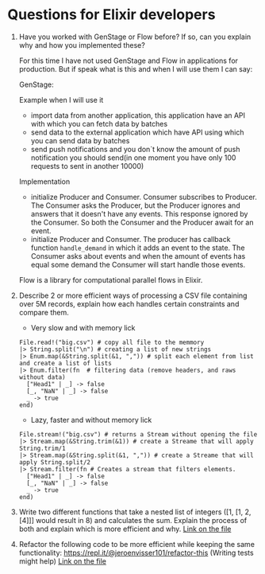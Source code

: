# Questions for Elixir developers

1.  Have you worked with GenStage or Flow before? If so, can you explain why and how you implemented these?

    For this time I have not used GenStage and Flow in applications for production. But if speak what is this and when I will use them I can say:
    
    GenStage: 
    
    Example when I will use it
    *   import data from another application, this application have an API with which you can fetch data by batches
    *   send data to the external application which have API using which you can send data by batches
    *   send push notifications and you don`t know the amount of push notification you should send(in one moment you have only 100 requests to sent in another 10000) 
    
    Implementation
    *   initialize Producer and Consumer. Consumer subscribes to Producer. The Consumer asks the Producer, but the Producer ignores and answers that it doesn't have any events. This response ignored by the Consumer. So both the Consumer and the Producer await for an event. 
    *   initialize Producer and Consumer. The producer has callback function `handle_demand` in which it adds an event to the state. The Consumer asks about events and when the amount of events has equal some demand the Consumer will start handle those events.
    
    Flow is a library for computational parallel flows in Elixir.

2.  Describe 2 or more efficient ways of processing a CSV file containing over 5M records, explain how each handles certain constraints and compare them.

    * Very slow and with memory lick
    
    ```
    File.read!("big.csv") # copy all file to the memmory
    |> String.split("\n") # creating a list of new strings
    |> Enum.map(&String.split(&1, ",")) # split each element from list and create a list of lists
    |> Enum.filter(fn  # filtering data (remove headers, and raws without data)
      ["Head1" | _] -> false
      [_, "NaN" | _] -> false
      _ -> true
    end)
    ```
    
    * Lazy, faster and without memory lick
    ```
    File.stream!("big.csv") # returns a Stream without opening the file
    |> Stream.map(&String.trim(&1)) # create a Streame that will apply String.trim/1
    |> Stream.map(&String.split(&1, ",")) # create a Streame that will apply String.split/2
    |> Stream.filter(fn # Creates a stream that filters elements.
      ["Head1" | _] -> false
      [_, "NaN" | _] -> false
      _ -> true
    end)
    ```

3.  Write two different functions that take a nested list of integers ([1, [1, 2, [4]]] would result in 8) and calculates the sum. Explain the process of both and explain which is more efficient and why.
    [Link on the file](list_sum_calculation.ex)
    
4.  Refactor the following code to be more efficient while keeping the same functionality: https://repl.it/@jeroenvisser101/refactor-this (Writing tests might help)
    [Link on the file](user.ex)

